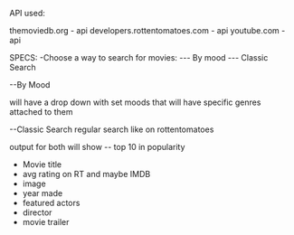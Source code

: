 API used:

themoviedb.org - api
developers.rottentomatoes.com - api
youtube.com - api

SPECS:
-Choose a way to search for movies:
--- By mood
--- Classic Search

--By Mood

will have a drop down with set moods that will have specific genres attached to them

--Classic Search
regular search like on rottentomatoes

output for both will show
-- top 10 in popularity
- Movie title
- avg rating on RT and maybe IMDB
- image
- year made
- featured actors
- director
- movie trailer
